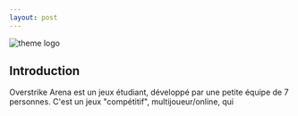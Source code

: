 ```yaml
---
layout: post
---
```


![theme logo](https://modacless.github.io/images/OverStrike/overstrikeArena.png)

## Introduction

Overstrike Arena est un jeux étudiant, développé par une petite équipe de 7 personnes. C'est un jeux "compétitif", multijoueur/online, qui 